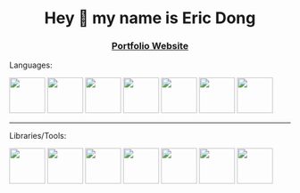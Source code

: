 <h1 align="center">Hey 👋 my name is Eric Dong</h1>

<h3 align="center"><a href="https://eric.donger.ca">Portfolio Website</a></h3>

Languages:

[<img src="https://github.com/user-attachments/assets/2d5a7f13-4765-49b1-ad0f-02b272144c1f" height="64">](https://www.python.org/)
[<img src="https://github.com/user-attachments/assets/ea851bab-93ac-4957-9b22-999535c3aba4" height="64">](https://dev.java/)
[<img src="https://github.com/user-attachments/assets/09fcac5b-1151-48e0-9b3d-dfcb73ac5428" height="64">](https://www.javascript.com/)
[<img src="https://github.com/user-attachments/assets/fb25ba1b-aa0b-442f-a839-18184b85ce92" height="64">](https://www.w3.org/html/)
[<img src="https://github.com/user-attachments/assets/90b7b68b-c805-47ad-837f-ae6e6b6f6074" height="64">](https://www.w3.org/Style/CSS/Overview.en.html)
[<img src="https://github.com/user-attachments/assets/c68ca5ba-0ba8-486f-9942-4df68e1b38c3" height="64">](https://cplusplus.com/)
[<img src="https://github.com/user-attachments/assets/ca066484-ef55-4a42-9e2a-5c789e0276a9" height="64">](https://www.rust-lang.org/)


---

Libraries/Tools:

[<img src="https://github.com/user-attachments/assets/9ed004c1-7d00-4e9f-b723-0227428d0c17" height="64">](https://www.tensorflow.org/)
[<img src="https://github.com/user-attachments/assets/626d1f8e-7a5e-4c15-90f8-adf4344aa6b4" height="64">](https://keras.io/)
[<img src="https://github.com/user-attachments/assets/6b21f7d2-5c65-4713-b9d3-fa38c5767207" height="64">](https://react.dev/)
[<img src="https://github.com/user-attachments/assets/0da45b2f-9683-464d-963a-debf51fcf5b9" height="64">](https://nodejs.org/en)
[<img src="https://github.com/user-attachments/assets/86c9cc38-05cf-4c49-9b06-875dc0686984" height="64">](https://www.docker.com/)
[<img src="https://github.com/user-attachments/assets/bfba7f4a-5dc6-49e7-8510-238c9982370f" height="64">](https://git-scm.com/)
[<img src="https://github.com/user-attachments/assets/4112657b-cf02-42d0-bd71-3994fac72929" height="64">](https://www.linux.org/)

<!--
**etdong/etdong** is a ✨ _special_ ✨ repository because its `README.md` (this file) appears on your GitHub profile.
[<img src="" height="64">]()
Here are some ideas to get you started:

- 🔭 I’m currently working on ...
- 🌱 I’m currently learning ...
- 👯 I’m looking to collaborate on ...
- 🤔 I’m looking for help with ...
- 💬 Ask me about ...
- 📫 How to reach me: ...
- 😄 Pronouns: ...
- ⚡ Fun fact: ...
-->
